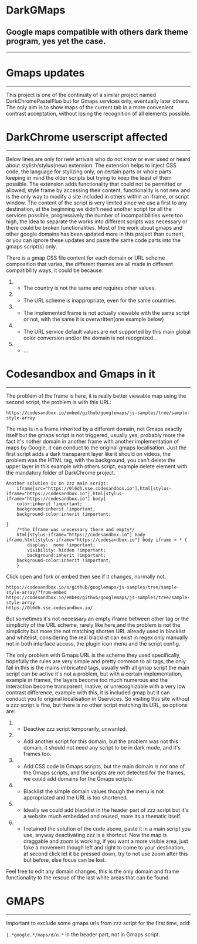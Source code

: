 # DarkGMaps
Google maps compatible with others dark theme program, yes yet the case.
--------------
_________________


# Gmaps updates

_________________

This project is one of the continuity of a similar project named DarkChromePastelFluo but for Gmaps services only, eventually later others.
The only aim is to show maps of the current tab in a more convenient contrast acceptation, without losing the recognition of all elements possible.


# DarkChrome userscript affected

_________________

Below lines are only for new arrivals who do not know or ever used or heard about stylish/stylus(new) extension.
The extension helps to inject CSS code, the language for stylizing only, on certain parts or whole parts keeping in mind the older scripts but trying to keep the least of them possible.
The extension adds functionality that could not be permitted or allowed, style frame by accessing their content, functionality is not new and is the only way to modify a site included in others within an iframe, or script window.
The content of the script is very limited since we use a first to any destination, at the beginning we didn't need another script for all the services possible, progressively the number of incompatibilities were too high, the idea to separate the works into different scripts was necessary or there could be broken functionalities.
Most of the work about gmaps and other google domains has been updated more in this project than current, or you can ignore these updates and paste the same code parts into the gmaps script(s) only.

There is a gmap CSS file content for each domain or URL scheme composition that varies, the different themes are all made in different compatibility ways, it could be because:
1. - The country is not the same and requires other values.
1. - The URL scheme is inappropriate, even for the same countries.
1. - The implemented frame is not actually viewable with the same script or not, with the same it is overwritten(one example below)
1. - The URL service default values are not supported by this main global color conversion and/or the domain is not recognized...
1. - ...


# Codesandbox and Gmaps in it

_________________

The problem of the frame is here, it is really better viewable map using the second script, the problem is with this URL:

    https://codesandbox.io/embed/github/googlemaps/js-samples/tree/sample-style-array

The map is in a frame inherited by a different domain, not Gmaps exactly itself but the gmaps script is not triggered, usually yes, probably more the fact it's nother domain in another frame with another implementation of maps by Google, it can conduct to the original gmaps localisation.
Just the first script adds a dark transparent layer like it should on videos, the problem was the HTML tag, with the background, you can't delete the upper layer in this example with others script, example delete element with the mandatory folder of DarkChrome project.

```
Another solution is on zzz main script:
    iframe[src="https://0l6dh.sse.codesandbox.io"],html[stylus-iframe="https://codesandbox.io"],html[stylus-iframe="https://codesandbox.io"] body{
    color:inherit !important;
    background:inherit !important;
    background-color:inherit !important;
        
}
    /*the Iframe was unecessary there and empty*/
    html[stylus-iframe="https://codesandbox.io"] body iframe,html[stylus-iframe="https://codesandbox.io"] body iframe > * {
        display:  none !important;
        visibility: hidden !important;
        background:inherit !important;
    background-color:inherit !important;
    }
```


Click open and fork or embed then see if it changes, normally not.

    https://codesandbox.io/s/github/googlemaps/js-samples/tree/sample-style-array/?from-embed
    https://codesandbox.io/embed/github/googlemaps/js-samples/tree/sample-style-array
    https://0l6dh.sse.codesandbox.io/

But sometimes it's not necessary an empty iframe between other tag or the simplicity of the URL scheme, rarely like here,and the problem is not the simplicity but more the not matching shorten URL already used in blacklist and whitelist, considering the real blacklist can exist in regex only manually not in both interface access, the plugin icon menu and the script config.


The only problem with Gmaps URL is the scheme they used specifically, hopefully the rules are very simple and pretty common to all tags, the only fail in this is the mains imbricated tags, usually with all gmap script the main script can be active it's not a problem, but with a certain implementation, example in frames, the layers become too much numerous and the interaction become transparent, inative, or unrecognizable with a very low contrast difference, example with this, it is included gmap but it can conduct you to original localisation in Gservices.
So visiting this site without a zzz script is fine, but there is no other script matching its URL, so options are:
1. - Deactive zzz script temporarily, unwanted.
1. - Add another script for this domain, but the problem was not this domain, it should not need any script to be in dark mode, and it's frames too.
1. - Add CSS code in Gmaps scripts, but the main domain is not one of the Gmaps scripts, and the scripts are not detected for the frames, we could add domains for the Gmaps scripts.
1. - Blacklist the simple domain values though the menu is not appropriated and the URL is too shortened.
1. - Ideally we could add blacklist in the header part of zzz script but it's a website much embedded and reused, more its a thematic itself. 
1. - I retained the solution of the code above, paste it in a main script you use, anyway deactivating zzz is a shortcut.
Now the map is draggable and zoom is working, if you want a more visible area, just fake a movement though left and right to come to your destination, at second click let it be pressed down, try to not use zoom after this but before, else focus can be lost.

Feel free to edit any domain changes, this is the only domain and frame functionality to the rescue of the last white areas that can be found.


# GMAPS

_________________

Important to exclude some gmaps urls from zzz script for the first time, add:

`|.*google.*/maps/d/u.*` in the header part, not in Gmaps script.



